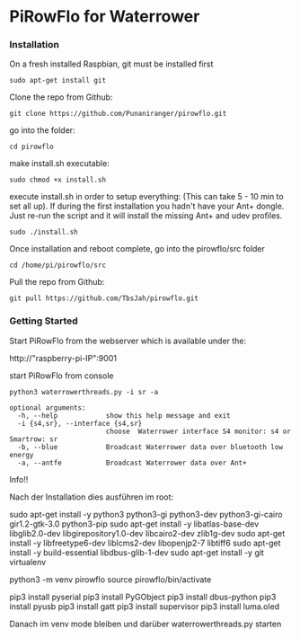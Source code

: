 # PiRowFlo for Waterrower

### Installation
On a fresh installed Raspbian, git must be installed first 

    sudo apt-get install git

Clone the repo from Github: 

    git clone https://github.com/Punaniranger/pirowflo.git
    
go into the folder: 

    cd pirowflo 

make install.sh executable: 

    sudo chmod +x install.sh

execute install.sh in order to setup everything: (This can take 5 - 10 min to set all up). If during the first installation
you hadn't have your Ant+ dongle. Just re-run the script and it will install the missing Ant+ and udev profiles.

    sudo ./install.sh 

Once installation and reboot complete, go into the pirowflo/src folder

    cd /home/pi/pirowflo/src

Pull the repo from Github: 

    git pull https://github.com/TbsJah/pirowflo.git

### Getting Started

Start PiRowFlo from the webserver which is available under the: 

http://"raspberry-pi-IP":9001 

start PiRowFlo from console 

  
    python3 waterrowerthreads.py -i sr -a
    
    optional arguments:
      -h, --help            show this help message and exit
      -i {s4,sr}, --interface {s4,sr}
                            choose  Waterrower interface S4 monitor: s4 or Smartrow: sr
      -b, --blue            Broadcast Waterrower data over bluetooth low energy
      -a, --antfe           Broadcast Waterrower data over Ant+


Info!!

Nach der Installation dies ausführen im root:

sudo apt-get install -y python3 python3-gi python3-dev python3-gi-cairo gir1.2-gtk-3.0 python3-pip
sudo apt-get install -y libatlas-base-dev libglib2.0-dev libgirepository1.0-dev libcairo2-dev zlib1g-dev
sudo apt-get install -y libfreetype6-dev liblcms2-dev libopenjp2-7 libtiff6
sudo apt-get install -y build-essential libdbus-glib-1-dev
sudo apt-get install -y git virtualenv

python3 -m venv pirowflo
source pirowflo/bin/activate

pip3 install pyserial
pip3 install PyGObject
pip3 install dbus-python
pip3 install pyusb
pip3 install gatt
pip3 install supervisor
pip3 install luma.oled

Danach im venv mode bleiben und darüber waterrowerthreads.py starten
